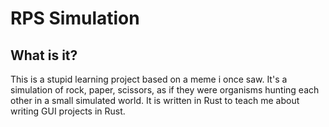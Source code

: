 # RPS Simulation

## What is it?

This is a stupid learning project based on a meme i once saw. It's a simulation of rock, paper, scissors, as
if they were organisms hunting each other in a small simulated world.
It is written in Rust to teach me about writing GUI projects in Rust.


